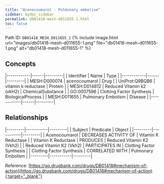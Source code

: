 ```yaml
---
title: "Acenocoumarol - Pulmonary embolism"
sidebar: mydoc_sidebar
permalink: db01418-mesh-d011655-1.html
toc: false 
---
```



Path ID: `DB01418_MESH_D011655_1`
{% include image.html url="images/db01418-mesh-d011655-1.png" file="db01418-mesh-d011655-1.png" alt="db01418-mesh-d011655-1" %}

## Concepts

|------------|------|---------|
| Identifier | Name | Type    |
|------------|------|---------|
| MESH:D000074 | acenocoumarol | Drug |
| UniProt:Q9BQB6 | vitamin k reductase | Protein |
| MESH:D014812 | Reduced Vitamin k2 (vkH2) | ChemicalSubstance |
| GO:0007596 | Clotting Factor Synthesis | BiologicalProcess |
| MESH:D011655 | Pulmonary Embolism | Disease |
|------------|------|---------|

## Relationships

|---------|-----------|---------|
| Subject | Predicate | Object  |
|---------|-----------|---------|
| Acenocoumarol | DECREASES ACTIVITY OF | Vitamin K Reductase |
| Vitamin K Reductase | PRODUCES | Reduced Vitamin K2 (Vkh2) |
| Reduced Vitamin K2 (Vkh2) | PARTICIPATES IN | Clotting Factor Synthesis |
| Clotting Factor Synthesis | CORRELATED WITH | Pulmonary Embolism |
|---------|-----------|---------|

Reference: [https://go.drugbank.com/drugs/DB01418#mechanism-of-action](https://go.drugbank.com/drugs/DB01418#mechanism-of-action){:target="_blank"}